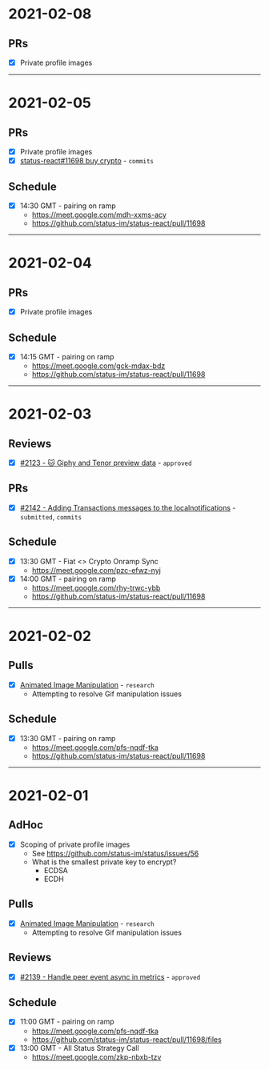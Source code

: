 # 2021-02-08

## PRs
- [x] Private profile images

---

# 2021-02-05

## PRs
- [x] Private profile images
- [x] [status-react#11698 buy crypto](https://github.com/status-im/status-react/pull/11698) - `commits`

## Schedule
- [x] 14:30 GMT - pairing on ramp
  - https://meet.google.com/mdh-xxms-acy
  - https://github.com/status-im/status-react/pull/11698

---

# 2021-02-04

## PRs
- [x] Private profile images

## Schedule
- [x] 14:15 GMT - pairing on ramp
  - https://meet.google.com/gck-mdax-bdz
  - https://github.com/status-im/status-react/pull/11698

---

# 2021-02-03

## Reviews
- [x] [#2123 - 🐱 Giphy and Tenor preview data](https://github.com/status-im/status-go/pull/2123) - `approved`

## PRs
- [x] [#2142 - Adding Transactions messages to the localnotifications](https://github.com/status-im/status-go/pull/2142) - `submitted`, `commits`

## Schedule
- [x] 13:30 GMT - Fiat <> Crypto Onramp Sync
  - https://meet.google.com/pzc-efwz-nyj
- [x] 14:00 GMT - pairing on ramp
  - https://meet.google.com/rhy-trwc-ybb
  - https://github.com/status-im/status-react/pull/11698

---

# 2021-02-02

## Pulls
- [x] [Animated Image Manipulation](https://github.com/status-im/animated-image-manipulation) - `research`
  - Attempting to resolve Gif manipulation issues

## Schedule
- [x] 13:30 GMT - pairing on ramp
  - https://meet.google.com/pfs-nqdf-tka
  - https://github.com/status-im/status-react/pull/11698

---

# 2021-02-01

## AdHoc
- [x] Scoping of private profile images
  - See https://github.com/status-im/status/issues/56
  - What is the smallest private key to encrypt?
    - ECDSA
    - ECDH

## Pulls
- [x] [Animated Image Manipulation](https://github.com/status-im/animated-image-manipulation) - `research`
  - Attempting to resolve Gif manipulation issues

## Reviews
- [x] [#2139 - Handle peer event async in metrics](https://github.com/status-im/status-go/pull/2139) - `approved`

## Schedule
- [x] 11:00 GMT - pairing on ramp
  - https://meet.google.com/pfs-nqdf-tka
  - https://github.com/status-im/status-react/pull/11698/files
- [x] 13:00 GMT - All Status Strategy Call
  - https://meet.google.com/zkp-nbxb-tzv